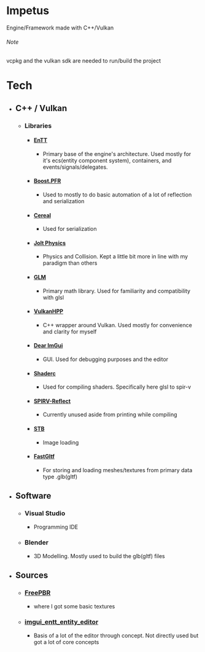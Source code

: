 # Impetus
Engine/Framework made with C++/Vulkan
###### Note
vcpkg and the vulkan sdk are needed to run/build the project
# Tech
- ## C++ / Vulkan
	- ### Libraries
		- #### [EnTT](https://github.com/skypjack/entt)
			- Primary base of the engine's architecture. Used mostly for it's ecs(entity component system), containers, and events/signals/delegates.   
		- #### [Boost.PFR](https://github.com/boostorg/pfr)
			- Used to mostly to do basic automation of a lot of reflection and serialization
		- #### [Cereal](https://github.com/USCiLab/cereal)
			- Used for serialization
		- #### [Jolt Physics](https://github.com/jrouwe/JoltPhysics)
			- Physics and Collision. Kept a little bit more in line with my paradigm than others  			
		- #### [GLM](https://github.com/g-truc/glm)
			- Primary math library. Used for familiarity and compatibility with glsl  
		- #### [VulkanHPP](https://github.com/KhronosGroup/Vulkan-Hpp)
			- C++ wrapper around Vulkan. Used mostly for convenience and clarity for myself
		- #### [Dear ImGui](https://github.com/ocornut/imgui)
			- GUI. Used for debugging purposes and the editor 
		- #### [Shaderc](https://github.com/google/shaderc)
			- Used for compiling shaders. Specifically here glsl to spir-v 
		- #### [SPIRV-Reflect](https://github.com/KhronosGroup/SPIRV-Reflect)
			- Currently unused aside from printing while compiling
		- #### [STB](https://github.com/nothings/stb)
			- Image loading
		- #### [FastGltf](https://github.com/spnda/fastgltf)
		  	- For storing and loading meshes/textures from primary data type .glb(gltf)
- ## Software
	- ### Visual Studio
   		- Programming IDE
	- ### Blender
   		- 3D Modelling. Mostly used to build the glb(gltf) files
- ## Sources
	- ### [FreePBR](https://freepbr.com/)
   		- where I got some basic textures
	- ### [imgui_entt_entity_editor](https://github.com/Green-Sky/imgui_entt_entity_editor)
	  	- Basis of a lot of the editor through concept. Not directly used but got a lot of core concepts
  
